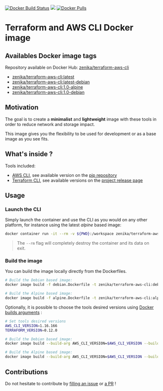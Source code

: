 [![Docker Build Status](https://img.shields.io/docker/cloud/build/zenika/terraform-aws-cli.svg)](https://hub.docker.com/r/zenika/terraform-aws-cli/)
[![](https://images.microbadger.com/badges/image/zenika/terraform-aws-cli.svg)](https://microbadger.com/images/zenika/terraform-aws-cli)
[![Docker Pulls](https://img.shields.io/docker/pulls/zenika/terraform-aws-cli.svg)](https://hub.docker.com/r/zenika/terraform-aws-cli/)

# Terraform and AWS CLI Docker image

## Availables Docker image tags
Repository available on Docker Hub: [zenika/terraform-aws-cli](https://hub.docker.com/r/zenika/terraform-aws-cli)

* [zenika/terraform-aws-cli:latest](https://github.com/Zenika/terraform-aws-cli/blob/master/alpine.Dockerfile)
* [zenika/terraform-aws-cli:latest-debian](https://github.com/Zenika/terraform-aws-cli/blob/master/debian.Dockerfile)
* [zenika/terraform-aws-cli:1.0-alpine](https://github.com/Zenika/terraform-aws-cli/blob/1.0/alpine.Dockerfile)
* [zenika/terraform-aws-cli:1.0-debian](https://github.com/Zenika/terraform-aws-cli/blob/1.0/debian.Dockerfile)

## Motivation

The goal is to create a **minimalist** and **lightweight** image with these tools in order to reduce network and storage impact.

This image gives you the flexibility to be used for development or as a base image as you see fits.

## What's inside ?
Tools included:

* [AWS CLI](https://aws.amazon.com/fr/cli/), see available version on the [pip repository](https://pypi.org/project/awscli/#history)
* [Terraform CLI](https://www.terraform.io/docs/commands/index.html), see available versions on the [project release page](https://github.com/hashicorp/terraform/releases)

## Usage

### Launch the CLI
Simply launch the container and use the CLI as you would on any other platform, for instance using the latest *alpine* based image:

```bash
docker container run -it --rm -v ${PWD}:/workspace zenika/terraform-aws-cli:latest
```

> The `--rm` flag will completely destroy the container and its data on exit.

### Build the image
You can build the image locally directly from the Dockerfiles.

```bash
# Build the Debian based image:
docker image build -f debian.Dockerfile -t zenika/terraform-aws-cli:debian .

# Build the Alpine based image:
docker image build -f alpine.Dockerfile -t zenika/terraform-aws-cli:alpine .
```

Optionally, it is possible to choose the tools desired versions using [Docker builds arguments](https://docs.docker.com/engine/reference/commandline/build/#set-build-time-variables---build-arg) :

```bash
# Set tools desired versions
AWS_CLI_VERSION=1.16.166
TERRAFORM_VERSION=0.12.0

# Build the Debian based image:
docker image build --build-arg AWS_CLI_VERSION=$AWS_CLI_VERSION --build-arg TERRAFORM_VERSION=$TERRAFORM_VERSION -f debian.Dockerfile -t zenika/terraform-aws-cli:debian .

# Build the Alpine based image:
docker image build --build-arg AWS_CLI_VERSION=$AWS_CLI_VERSION --build-arg TERRAFORM_VERSION=$TERRAFORM_VERSION -f alpine.Dockerfile -t zenika/terraform-aws-cli:alpine .
```

## Contributions
Do not hesitate to contribute by [filling an issue](https://github.com/Zenika/terraform-aws-cli/issues) or [a PR](https://github.com/Zenika/terraform-aws-cli/pulls) !

